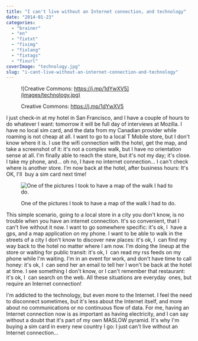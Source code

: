 ```yaml
---
title: "I can't live without an Internet connection, and technology"
date: "2014-01-23"
categories: 
  - "brainer"
  - "en"
  - "fixtxt"
  - "fiximg"
  - "fixlang"
  - "fixtags"
  - "fixurl"
coverImage: "technology.jpg"
slug: "i-cant-live-without-an-internet-connection-and-technology"
---
```


<figure>

![Creative Commons: https://j.mp/1dYwXV5](images/technology.jpg)

<figcaption>

Creative Commons: https://j.mp/1dYwXV5

</figcaption>

</figure>

I just check-in at my hotel in San Francisco, and I have a couple of hours to do whatever I want: tomorrow it will be full day of interviews at Mozilla. I have no local sim card, and the data from my Canadian provider while roaming is not cheap at all. I want to go to a local T Mobile store, but I don't know where it is. I use the wifi connection with the hotel, get the map, and take a screenshot of it: it's not a complex walk, but I have no orientation sense at all. I'm finally able to reach the store, but it's not my day; it's close. I take my phone, and... oh no, I have no internet connection... I can't check where is another store. I'm now back at the hotel, after business hours: It's OK, I'll  buy a sim card next time!

<figure>

![One of the pictures I took to have a map of the walk I had to do. ](images/WP_20130527_003-600x337.jpg)

<figcaption>

One of the pictures I took to have a map of the walk I had to do.

</figcaption>

</figure>

This simple scenario, going to a local store in a city you don't know, is no trouble when you have an internet connection. It's so convenient, that I can't live without it now. I want to go somewhere specific: it's ok, I  have a gps, and a map application on my phone. I want to be able to walk in the streets of a city I don't know to discover new places: it's ok, I  can find my way back to the hotel no matter where I am now. I'm doing the lineup at the store or waiting for public transit: it's ok, I  can read my rss feeds on my phone while I'm waiting. I'm in an event for work, and don't have time to call honey: it's ok, I  can send her an email to tell her I won't be back at the hotel at time. I see something I don't know, or I can't remember that restaurant: it's ok, I  can search on the web. All these situations are everyday  ones, but require an Internet connection!

I'm addicted to the technology, but even more to the Internet. I feel the need to disconnect sometimes, but it's less about the Internet itself, and more about no communications or no continuous flow of data. For me, having an Internet connection now is as important as having electricity, and I can say without a doubt that it's part of my own MASLOW pyramid. It's why I'm buying a sim card in every new country I go: I just can't live without an Internet connection...
